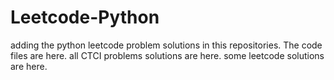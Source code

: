 # Leetcode-Python
adding the python leetcode problem solutions in this repositories. 
The code files are here.
all CTCI problems solutions are here.
some leetcode solutions are here.





































































































































































































































































































































































































































































































































































































































































































































































































































































































































































































































